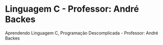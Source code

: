 # Linguagem C - Professor: André Backes
Aprendendo Linguagem C, Programação Descomplicada - Professor: André Backes
